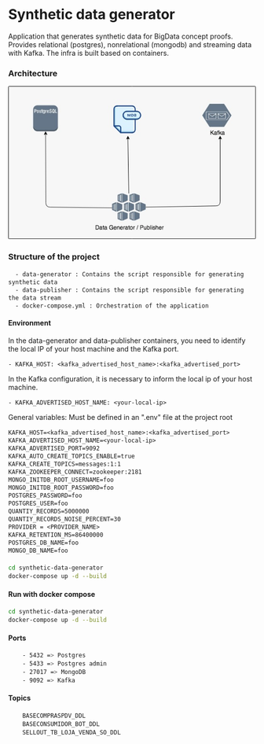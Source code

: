 # Synthetic data generator

Application that generates synthetic data for BigData concept proofs. Provides relational (postgres), nonrelational (mongodb) and streaming data with Kafka. The infra is built based on containers.
### Architecture
![Architecture](https://github.com/DataGenPoc/synthetic-data-generator/blob/master/docs/architecture.jpg?raw=true)


### Structure of the project
      - data-generator : Contains the script responsible for generating synthetic data        
      - data-publisher : Contains the script responsible for generating the data stream
      - docker-compose.yml : Orchestration of the application
 

#### Environment
In the data-generator and data-publisher containers, you need to identify the local IP of your host machine and the Kafka port.

    - KAFKA_HOST: <kafka_advertised_host_name>:<kafka_advertised_port>
 
In the Kafka configuration, it is necessary to inform the local ip of your host machine.

    - KAFKA_ADVERTISED_HOST_NAME: <your-local-ip>

General variables: Must be defined in an ".env" file at the project root

    KAFKA_HOST=<kafka_advertised_host_name>:<kafka_advertised_port>
    KAFKA_ADVERTISED_HOST_NAME=<your-local-ip>
    KAFKA_ADVERTISED_PORT=9092
    KAFKA_AUTO_CREATE_TOPICS_ENABLE=true
    KAFKA_CREATE_TOPICS=messages:1:1
    KAFKA_ZOOKEEPER_CONNECT=zookeeper:2181
    MONGO_INITDB_ROOT_USERNAME=foo
    MONGO_INITDB_ROOT_PASSWORD=foo
    POSTGRES_PASSWORD=foo
    POSTGRES_USER=foo
    QUANTIY_RECORDS=5000000
    QUANTIY_RECORDS_NOISE_PERCENT=30
    PROVIDER = <PROVIDER_NAME>
    KAFKA_RETENTION_MS=86400000
    POSTGRES_DB_NAME=foo
    MONGO_DB_NAME=foo
 
#### 
```sh
cd synthetic-data-generator
docker-compose up -d --build
```
   
#### Run with docker compose
```sh
cd synthetic-data-generator
docker-compose up -d --build
```

#### Ports
```sh
    - 5432 => Postgres
    - 5433 => Postgres admin
    - 27017 => MongoDB
    - 9092 => Kafka
```

#### Topics
```sh
    BASECOMPRASPDV_DDL
    BASECONSUMIDOR_BOT_DDL
    SELLOUT_TB_LOJA_VENDA_SO_DDL
```
